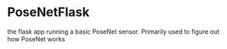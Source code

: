 # PoseNetFlask
the flask app running a basic PoseNet sensor. Primarily used to figure out how PoseNet works
